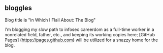 ## bloggles


Blog title is "In Which I Flail About: The Blog"

I'm blogging my slow path to infosec careerdom as a full-time worker in a nonrelated field, father, etc., and keeping its working copies here; [GitHub Pages] (https://pages.github.com) will be utilized for a snazzy home for the blog.
